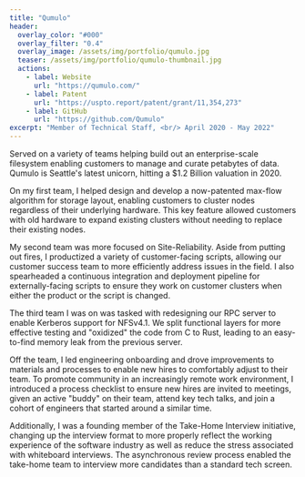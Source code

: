 ```yaml
---
title: "Qumulo"
header:
  overlay_color: "#000"
  overlay_filter: "0.4"
  overlay_image: /assets/img/portfolio/qumulo.jpg
  teaser: /assets/img/portfolio/qumulo-thumbnail.jpg
  actions:
    - label: Website
      url: "https://qumulo.com/"
    - label: Patent
      url: "https://uspto.report/patent/grant/11,354,273"
    - label: GitHub
      url: "https://github.com/Qumulo"
excerpt: "Member of Technical Staff, <br/> April 2020 - May 2022"
---
```


Served on a variety of teams helping build out an enterprise-scale filesystem
enabling customers to manage and curate petabytes of data. Qumulo is Seattle's
latest unicorn, hitting a $1.2 Billion valuation in 2020.

On my first team, I helped design and develop a now-patented max-flow algorithm
for storage layout, enabling customers to cluster nodes regardless of their
underlying hardware. This key feature allowed customers with old hardware to
expand existing clusters without needing to replace their existing nodes.

My second team was more focused on Site-Reliability. Aside from putting out
fires, I productized a variety of customer-facing scripts, allowing our customer
success team to more efficiently address issues in the field. I also spearheaded
a continuous integration and deployment pipeline for externally-facing scripts
to ensure they work on customer clusters when either the product or the script
is changed.

The third team I was on was tasked with redesigning our RPC server to enable
Kerberos support for NFSv4.1. We split functional layers for more effective
testing and "oxidized" the code from C to Rust, leading to an easy-to-find
memory leak from the previous server.

Off the team, I led engineering onboarding and drove improvements to materials
and processes to enable new hires to comfortably adjust to their team. To
promote community in an increasingly remote work environment, I introduced a
process checklist to ensure new hires are invited to meetings, given an active
"buddy" on their team, attend key tech talks, and join a cohort of engineers
that started around a similar time.

Additionally, I was a founding member of the Take-Home Interview initiative,
changing up the interview format to more properly reflect the working experience
of the software industry as well as reduce the stress associated with whiteboard
interviews. The asynchronous review process enabled the take-home team to
interview more candidates than a standard tech screen.
